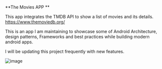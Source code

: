 **The Movies APP **

This app integrates the TMDB API to show a list of movies and its details. 
https://www.themoviedb.org/

This is an app I am maintaining to showcase some of Android Architecture, design patterns, Frameworks
and best practices while building modern android apps. 

I will be updating this project frequently with new features. 


![image](https://github.com/user-attachments/assets/9214937c-14cb-416d-a395-92d446963ac3)
